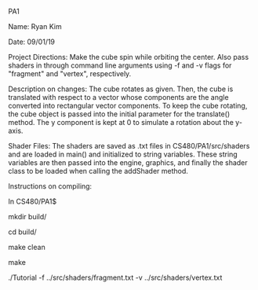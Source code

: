 PA1

Name: Ryan Kim

Date: 09/01/19

Project Directions: Make the cube spin while orbiting the center. Also pass shaders in through command line arguments using -f and -v flags for "fragment" and "vertex", respectively.

Description on changes:
 The cube rotates as given. Then, the cube is translated with respect to a vector whose components are the angle converted into rectangular vector components. To keep the cube rotating, the cube object is passed into the initial parameter for the translate() method. The y component is kept at 0 to simulate a rotation about the y-axis.

Shader Files:
 The shaders are saved as .txt files in CS480/PA1/src/shaders and are loaded in main() and initialized to string variables. These string variables are then passed into the engine, graphics, and finally the shader class to be loaded when calling the addShader method.

Instructions on compiling:

In CS480/PA1$

  mkdir build/

  cd build/

  make clean

  make
  
  ./Tutorial -f ../src/shaders/fragment.txt -v ../src/shaders/vertex.txt

